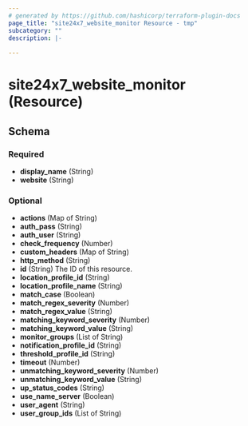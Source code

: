 ```yaml
---
# generated by https://github.com/hashicorp/terraform-plugin-docs
page_title: "site24x7_website_monitor Resource - tmp"
subcategory: ""
description: |-
  
---
```


# site24x7_website_monitor (Resource)





<!-- schema generated by tfplugindocs -->
## Schema

### Required

- **display_name** (String)
- **website** (String)

### Optional

- **actions** (Map of String)
- **auth_pass** (String)
- **auth_user** (String)
- **check_frequency** (Number)
- **custom_headers** (Map of String)
- **http_method** (String)
- **id** (String) The ID of this resource.
- **location_profile_id** (String)
- **location_profile_name** (String)
- **match_case** (Boolean)
- **match_regex_severity** (Number)
- **match_regex_value** (String)
- **matching_keyword_severity** (Number)
- **matching_keyword_value** (String)
- **monitor_groups** (List of String)
- **notification_profile_id** (String)
- **threshold_profile_id** (String)
- **timeout** (Number)
- **unmatching_keyword_severity** (Number)
- **unmatching_keyword_value** (String)
- **up_status_codes** (String)
- **use_name_server** (Boolean)
- **user_agent** (String)
- **user_group_ids** (List of String)


